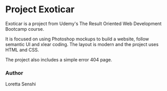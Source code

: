 # Project Exoticar

Exoticar is a project from Udemy's The Result Oriented Web Development Bootcamp course. 

It is focused on using Photoshop mockups to build a website, follow semantic UI and xlear coding. The layout is modern and the project uses HTML and CSS.

The project also includes a simple error 404 page.

### Author
Loretta Senshi